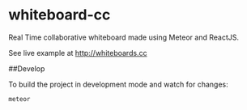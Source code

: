 # whiteboard-cc
Real Time collaborative whiteboard made using Meteor and ReactJS.

See live example at http://whiteboards.cc 

##Develop

To build the project in development mode and watch for changes:

    meteor
